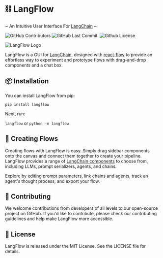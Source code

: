 <!-- Title -->

# ⛓️ LangFlow

~ An Intuitive User Interface For [LangChain](https://github.com/hwchase17/langchain) ~


<p>
<img alt="GitHub Contributors" src="https://img.shields.io/github/contributors/logspace-ai/langflow" />
<img alt="GitHub Last Commit" src="https://img.shields.io/github/last-commit/logspace-ai/langflow" />
<!-- <img alt="GitHub Language Count" src="https://img.shields.io/github/languages/count/logspace-ai/langflow" /> -->
<img alt="" src="https://img.shields.io/github/repo-size/logspace-ai/langflow" />
<!-- <img alt="GitHub Issues" src="https://img.shields.io/github/issues/logspace-ai/langflow" /> -->
<!-- <img alt="GitHub Closed Issues" src="https://img.shields.io/github/issues-closed/logspace-ai/langflow" /> -->
<!-- <img alt="GitHub Pull Requests" src="https://img.shields.io/github/issues-pr/logspace-ai/langflow" /> -->
<!-- <img alt="GitHub Closed Pull Requests" src="https://img.shields.io/github/issues-pr-closed/logspace-ai/langflow" />  -->
<!-- <img alt="GitHub Commit Activity (Year)" src="https://img.shields.io/github/commit-activity/y/logspace-ai/langflow" /> -->
<img alt="Github License" src="https://img.shields.io/github/license/logspace-ai/langflow" />  
</p>

![LangFlow Logo](https://github.com/logspace-ai/langflow/blob/main/img/langflow-demo.gif)

LangFlow is a GUI for [LangChain](https://github.com/hwchase17/langchain), designed with [react-flow](https://github.com/wbkd/react-flow) to provide an effortless way to experiment and prototype flows with drag-and-drop components and a chat box.

## 📦 Installation

You can install LangFlow from pip:

`pip install langflow`

Next, run:

`langflow` or `python -m langflow`


## 🎨 Creating Flows

Creating flows with LangFlow is easy. Simply drag sidebar components onto the canvas and connect them together to create your pipeline. LangFlow provides a range of [LangChain components](https://langchain.readthedocs.io/en/latest/reference.html) to choose from, including LLMs, prompt serializers, agents, and chains. 

Explore by editing prompt parameters, link chains and agents, track an agent's thought process, and export your flow.


## 👋 Contributing

We welcome contributions from developers of all levels to our open-source project on GitHub. If you'd like to contribute, please check our contributing guidelines and help make LangFlow more accessible. 


## 📄 License

LangFlow is released under the MIT License. See the LICENSE file for details.
